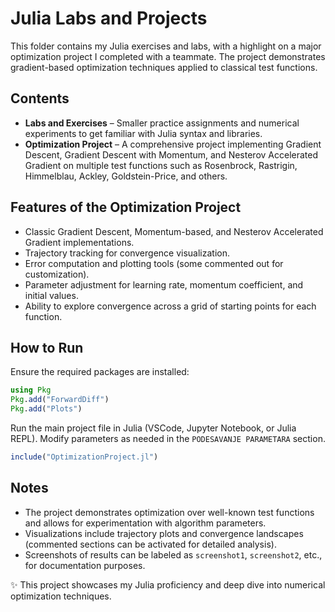 # Julia Labs and Projects

This folder contains my Julia exercises and labs, with a highlight on a major optimization project I completed with a teammate. The project demonstrates gradient-based optimization techniques applied to classical test functions.

## Contents

- **Labs and Exercises** – Smaller practice assignments and numerical experiments to get familiar with Julia syntax and libraries.
- **Optimization Project** – A comprehensive project implementing Gradient Descent, Gradient Descent with Momentum, and Nesterov Accelerated Gradient on multiple test functions such as Rosenbrock, Rastrigin, Himmelblau, Ackley, Goldstein-Price, and others.

## Features of the Optimization Project

- Classic Gradient Descent, Momentum-based, and Nesterov Accelerated Gradient implementations.
- Trajectory tracking for convergence visualization.
- Error computation and plotting tools (some commented out for customization).
- Parameter adjustment for learning rate, momentum coefficient, and initial values.
- Ability to explore convergence across a grid of starting points for each function.

## How to Run

Ensure the required packages are installed:

```julia
using Pkg
Pkg.add("ForwardDiff")
Pkg.add("Plots")
```

Run the main project file in Julia (VSCode, Jupyter Notebook, or Julia REPL). Modify parameters as needed in the `PODESAVANJE PARAMETARA` section.

```julia
include("OptimizationProject.jl")
```

## Notes

- The project demonstrates optimization over well-known test functions and allows for experimentation with algorithm parameters.
- Visualizations include trajectory plots and convergence landscapes (commented sections can be activated for detailed analysis).
- Screenshots of results can be labeled as `screenshot1`, `screenshot2`, etc., for documentation purposes.

✨ This project showcases my Julia proficiency and deep dive into numerical optimization techniques.

